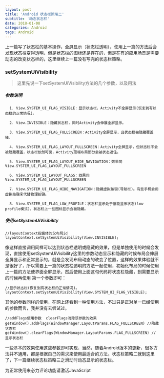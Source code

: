 ```yaml
---
layout: post
title: 'Android 状态栏策略二'
subtitle: '动态状态栏'
date: 2018-01-08
categories: Android
tags: Android
---
```


上一篇写了状态栏的基本操作，全屏显示（状态栏透明），使用上一篇的方法后会发现状态栏变得透明，但是状态栏的图标还是存在的，但是在有的应用场景是需要动态的改变状态栏的，这里继续上一篇没有写完的状态栏策略。

### setSystemUiVisibility
> 这里先说一下setSystemUiVisibility方法的几个参数，以及用法

##### 参数说明
```android
  1. View.SYSTEM_UI_FLAG_VISIBLE：显示状态栏，Activity不全屏显示(恢复到有状态栏的正常情况)。

  2. View.INVISIBLE：隐藏状态栏，同时Activity会伸展全屏显示。

  3. View.SYSTEM_UI_FLAG_FULLSCREEN：Activity全屏显示，且状态栏被隐藏覆盖掉。

  4. View.SYSTEM_UI_FLAG_LAYOUT_FULLSCREEN：Activity全屏显示，但状态栏不会被隐藏覆盖，状态栏依然可见，Activity顶端布局部分会被状态遮住。

  5. View.SYSTEM_UI_FLAG_LAYOUT_HIDE_NAVIGATION：效果同View.SYSTEM_UI_FLAG_LAYOUT_FULLSCREEN

  6. View.SYSTEM_UI_LAYOUT_FLAGS：效果同View.SYSTEM_UI_FLAG_LAYOUT_FULLSCREEN

  7. View.SYSTEM_UI_FLAG_HIDE_NAVIGATION：隐藏虚拟按键(导航栏)。有些手机会用虚拟按键来代替物理按键。

  8. View.SYSTEM_UI_FLAG_LOW_PROFILE：状态栏显示处于低能显示状态(low profile模式)，状态栏上一些图标显示会被隐藏。
```
##### 使用setSystemUiVisibility

```android
//layoutContext指窗体的父布局id
layoutContext.setSystemUiVisibility(View.INVISIBLE);
```
像这样直接调用同样可以达到状态栏透明或隐藏的效果，但是单独使用的时候会发现，直接使用setSystemUiVisibility这里的参数动态显示和隐藏的时候布局会伸展全屏显示和正常显示的，就是会发现布局动态的改变了位置，这样的效果体验就不是很好了，所以需要上一篇的状态栏透明的方法一起使用，初始化布局的时候使用上一篇的方法使界面全屏显示，然后使用上面这句代码将状态栏隐藏，到需要显示的时候再使用
第一个参数即可：

```android
//显示状态栏(恢复到有状态栏的正常情况)。
layoutContext.setSystemUiVisibility(View.SYSTEM_UI_FLAG_VISIBLE);
```
其他的参数同样的使用，在网上还看到一种使用方法，不过只是正对单一已经使用的参数而言，我并没有去尝试过。
```android
//addFlags使用参数  clearFlags消除该参数的效果
getWindow().addFlags(WindowManager.LayoutParams.FLAG_FULLSCREEN) //隐藏状态栏 
getWindow().clearFlags(WindowManager.LayoutParams.FLAG_FULLSCREEN) //显示状态栏
```
一些基本的效果使用这些参数即可实现，当然，随着Android版本的更新，很多方法并不通用，都是根据自己的需求来使用最适合的方法。状态栏策略二就到这里了，下一篇继续状态栏策略三之滑动时动态显示的状态栏。

<!-- 来必力City版安装代码 -->
<div id="lv-container" data-id="city" data-uid="MTAyMC8zMjU2Ny85MTI4">
<script type="text/javascript">
   (function(d, s) {
   var j, e = d.getElementsByTagName(s)[0];

   if (typeof LivereTower === 'function') { return; }

   j = d.createElement(s);
   j.src = 'https://cdn-city.livere.com/js/embed.dist.js';
   j.async = true;

   e.parentNode.insertBefore(j, e);
   })(document, 'script');
</script>
<noscript> 为正常使用来必力评论功能请激活JavaScript</noscript>
</div>
<!-- City版安装代码已完成 -->